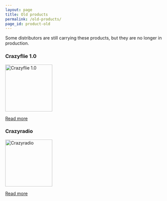 ```yaml
---
layout: page
title: Old products
permalink: /old-products/
page_id: product-old
---
```


Some distributors are still carrying these products, but they are no longer in production.

### Crazyflie 1.0

<a href="/crazyflie/"><img width="150" height="150" src="/images/cf_800-150x150.jpg" alt="Crazyflie 1.0"/></a>

[Read more](/crazyflie/)

### Crazyradio

<a href="/crazyradio/"><img width="150" height="150" src="/images/cr_800-150x150.jpg" alt="Crazyradio"/></a>

[Read more](/crazyradio/)


